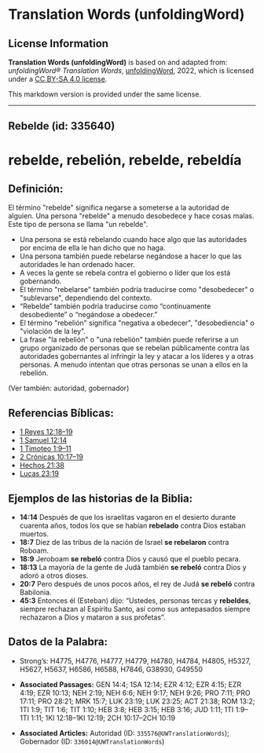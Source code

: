# Translation Words (unfoldingWord)

## License Information

**Translation Words (unfoldingWord)** is based on and adapted from: _unfoldingWord® Translation Words_, [unfoldingWord](https://unfoldingword.org/utw), 2022, which is licensed under a [CC BY-SA 4.0 license](https://creativecommons.org/licenses/by-sa/4.0/legalcode.en).

This markdown version is provided under the same license.



--------------------------------

## Rebelde (id: 335640)

rebelde, rebelión, rebelde, rebeldía
====================================

Definición:
-----------

El término "rebelde" significa negarse a someterse a la autoridad de alguien. Una persona "rebelde" a menudo desobedece y hace cosas malas. Este tipo de persona se llama "un rebelde".

* Una persona se está rebelando cuando hace algo que las autoridades por encima de ella le han dicho que no haga.
* Una persona también puede rebelarse negándose a hacer lo que las autoridades le han ordenado hacer.
* A veces la gente se rebela contra el gobierno o líder que los está gobernando.
* El término "rebelarse" también podría traducirse como "desobedecer" o "sublevarse", dependiendo del contexto.
* “Rebelde” también podría traducirse como “continuamente desobediente” o “negándose a obedecer.”
* El término "rebelión" significa "negativa a obedecer", "desobediencia" o "violación de la ley".
* La frase "la rebelión" o "una rebelión" también puede referirse a un grupo organizado de personas que se rebelan públicamente contra las autoridades gobernantes al infringir la ley y atacar a los líderes y a otras personas. A menudo intentan que otras personas se unan a ellos en la rebelión.

(Ver también: autoridad, gobernador)

Referencias Bíblicas:
---------------------

* [1 Reyes 12:18–19](https://ref.ly/1Kgs12:18-1Kgs12:19)
* [1 Samuel 12:14](https://ref.ly/1Sam12:14)
* [1 Timoteo 1:9–11](https://ref.ly/1Tim1:9-1Tim1:11)
* [2 Crónicas 10:17–19](https://ref.ly/2Chr10:17-2Chr10:19)
* [Hechos 21:38](https://ref.ly/Acts21:38)
* [Lucas 23:19](https://ref.ly/Luke23:19)

Ejemplos de las historias de la Biblia:
---------------------------------------

* **14:14** Después de que los israelitas vagaron en el desierto durante cuarenta años, todos los que se habían **rebelado** contra Dios estaban muertos.
* **18:7** Diez de las tribus de la nación de Israel **se rebelaron** contra Roboam.
* **18:9** Jeroboam **se rebeló** contra Dios y causó que el pueblo pecara.
* **18:13** La mayoría de la gente de Judá también **se rebeló** contra Dios y adoró a otros dioses.
* **20:7** Pero después de unos pocos años, el rey de Judá **se rebeló** contra Babilonia.
* **45:3** Entonces él (Esteban) dijo: “Ustedes, personas tercas y **rebeldes**, siempre rechazan al Espíritu Santo, así como sus antepasados siempre rechazaron a Dios y mataron a sus profetas”.

Datos de la Palabra:
--------------------

* Strong’s: H4775, H4776, H4777, H4779, H4780, H4784, H4805, H5327, H5627, H5637, H6586, H6588, H7846, G38930, G49550

* **Associated Passages:** GEN 14:4; 1SA 12:14; EZR 4:12; EZR 4:15; EZR 4:19; EZR 10:13; NEH 2:19; NEH 6:6; NEH 9:17; NEH 9:26; PRO 7:11; PRO 17:11; PRO 28:21; MRK 15:7; LUK 23:19; LUK 23:25; ACT 21:38; ROM 13:2; 1TI 1:9; TIT 1:6; TIT 1:10; HEB 3:8; HEB 3:15; HEB 3:16; JUD 1:11; 1TI 1:9–1TI 1:11; 1KI 12:18–1KI 12:19; 2CH 10:17–2CH 10:19
* **Associated Articles:** Autoridad (ID: `335576@UWTranslationWords`); Gobernador (ID: `336014@UWTranslationWords`)


